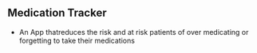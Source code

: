 ## Medication Tracker
- An App thatreduces the risk and at risk patients of over medicating or forgetting to take their medications